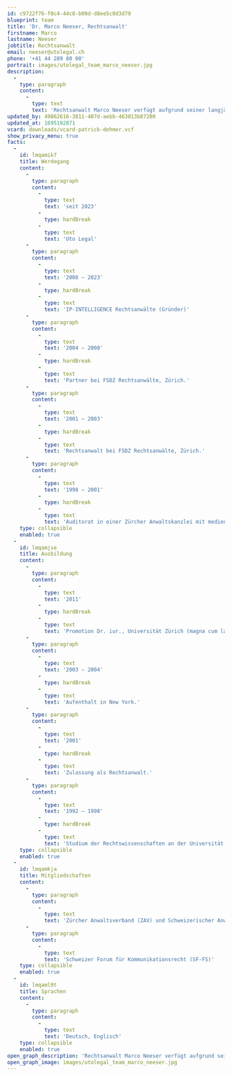 ```yaml
---
id: c9722f76-f0c4-44c8-b00d-d8ee5c0d3d79
blueprint: team
title: 'Dr. Marco Neeser, Rechtsanwalt'
firstname: Marco
lastname: Neeser
jobtitle: Rechtsanwalt
email: neeser@utolegal.ch
phone: '+41 44 289 80 00'
portrait: images/utolegal_team_marco_neeser.jpg
description:
  -
    type: paragraph
    content:
      -
        type: text
        text: 'Rechtsanwalt Marco Neeser verfügt aufgrund seiner langjährigen Berufspraxis über grosse Erfahrung im Bereich der Unterhaltungs- und Medienbranche (Musik- und Filmindustrie, elektronische Medien, neue Technologien und Geschäftsmodelle, E-Commerce, Werbung, Lizenz- und Verlagswesen usw.). Zu seinen Klienten gehören insbesondere Musik-, Game- und Filmproduzenten, Tonträgerunternehmen, Verlage, Medienunternehmen, Künstler, Werbe- und Design-Agenturen sowie Startups und etablierte Unternehmen im Medien- und Technologiesektor. Er praktiziert vorwiegend in den Bereichen Urheberrecht, Lizenzvertragsrecht, Markenrecht, Medienrecht, Gesellschaftsrecht und allgemeinem Vertragsrecht. Marco Neeser hat an der Universität Zürich mit seiner rechtsvergleichenden Dissertation zum Thema der Künstlerverträge in der Musikindustrie den Doktortitel erworben und sich in zahlreichen Musikprojekten und Unternehmen im Bereich Entertainment und Technologie engagiert.'
updated_by: 49862616-3811-407d-aebb-463013b87200
updated_at: 1695192871
vcard: downloads/vcard-patrick-dehmer.vcf
show_privacy_menu: true
facts:
  -
    id: lmqamik7
    title: Werdegang
    content:
      -
        type: paragraph
        content:
          -
            type: text
            text: 'seit 2023'
          -
            type: hardBreak
          -
            type: text
            text: 'Uto Legal'
      -
        type: paragraph
        content:
          -
            type: text
            text: '2008 – 2023'
          -
            type: hardBreak
          -
            type: text
            text: 'IP-INTELLIGENCE Rechtsanwälte (Gründer)'
      -
        type: paragraph
        content:
          -
            type: text
            text: '2004 – 2008'
          -
            type: hardBreak
          -
            type: text
            text: 'Partner bei FSDZ Rechtsanwälte, Zürich.'
      -
        type: paragraph
        content:
          -
            type: text
            text: '2001 – 2003'
          -
            type: hardBreak
          -
            type: text
            text: 'Rechtsanwalt bei FSDZ Rechtsanwälte, Zürich.'
      -
        type: paragraph
        content:
          -
            type: text
            text: '1998 – 2001'
          -
            type: hardBreak
          -
            type: text
            text: 'Auditorat in einer Zürcher Anwaltskanzlei mit medien- und urheberrechtlicher Ausrichtung.'
    type: collapsible
    enabled: true
  -
    id: lmqamjse
    title: Ausbildung
    content:
      -
        type: paragraph
        content:
          -
            type: text
            text: '2011'
          -
            type: hardBreak
          -
            type: text
            text: 'Promotion Dr. iur., Universität Zürich (magna cum laude)'
      -
        type: paragraph
        content:
          -
            type: text
            text: '2003 – 2004'
          -
            type: hardBreak
          -
            type: text
            text: 'Aufenthalt in New York.'
      -
        type: paragraph
        content:
          -
            type: text
            text: '2001'
          -
            type: hardBreak
          -
            type: text
            text: 'Zulassung als Rechtsanwalt.'
      -
        type: paragraph
        content:
          -
            type: text
            text: '1992 – 1998'
          -
            type: hardBreak
          -
            type: text
            text: 'Studium der Rechtswissenschaften an der Universität Zürich, Abschluss mit dem Prädikat magna cum laude.'
    type: collapsible
    enabled: true
  -
    id: lmqamkja
    title: Mitgliedschaften
    content:
      -
        type: paragraph
        content:
          -
            type: text
            text: 'Zürcher Anwaltsverband (ZAV) und Schweizerischer Anwaltsverband (SAV)'
      -
        type: paragraph
        content:
          -
            type: text
            text: 'Schweizer Forum für Kommunikationsrecht (SF-FS)'
    type: collapsible
    enabled: true
  -
    id: lmqaml9t
    title: Sprachen
    content:
      -
        type: paragraph
        content:
          -
            type: text
            text: 'Deutsch, Englisch'
    type: collapsible
    enabled: true
open_graph_description: 'Rechtsanwalt Marco Neeser verfügt aufgrund seiner langjährigen Berufspraxis über grosse Erfahrung im Bereich der Unterhaltungs- und Medienbranche (Musik- und Filmindustrie, elektronische Medien, neue Technologien und Geschäftsmodelle, E-Commerce, Werbung, Lizenz- und Verlagswesen usw.). Zu seinen Klienten gehören insbesondere Musik-, Game- und Filmproduzenten, Tonträgerunternehmen, Verlage, Medienunternehmen, Künstler, Werbe- und Design-Agenturen sowie Startups und etablierte Unternehmen im Medien- und Technologiesektor. Er praktiziert vorwiegend in den Bereichen Urheberrecht, Lizenzvertragsrecht, Markenrecht, Medienrecht, Gesellschaftsrecht und allgemeinem Vertragsrecht. Marco Neeser hat an der Universität Zürich mit seiner rechtsvergleichenden Dissertation zum Thema der Künstlerverträge in der Musikindustrie den Doktortitel erworben und sich in zahlreichen Musikprojekten und Unternehmen im Bereich Entertainment und Technologie engagiert.'
open_graph_image: images/utolegal_team_marco_neeser.jpg
---
```

